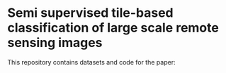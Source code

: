 # Semi supervised tile-based classification of large scale remote sensing images

This repository contains datasets and code for the paper:


